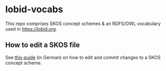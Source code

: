 # lobid-vocabs

This repo comprises SKOS concept schemes & an RDFS/OWL vocabulary used in https://lobid.org.

## How to edit a SKOS file

See [this guide](how-to-edit/guide.md) (in German) on how to edit and commit changes to a SKOS concept scheme.
